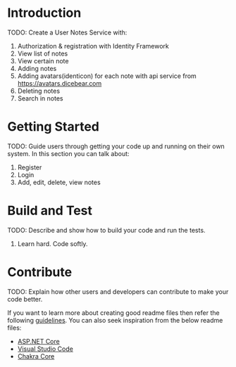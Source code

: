 # Introduction
TODO: Create a User Notes Service with:
1. Authorization & registration with Identity Framework
2. View list of notes
3. View certain note
4. Adding notes
5. Adding avatars(identicon) for each note with api service from https://avatars.dicebear.com
6. Deleting notes
7. Search in notes


# Getting Started
TODO: Guide users through getting your code up and running on their own system. In this section you can talk about:
1.	Register
2.	Login
3.	Add, edit, delete, view notes

# Build and Test
TODO: Describe and show how to build your code and run the tests. 
1. Learn hard. Code softly.

# Contribute
TODO: Explain how other users and developers can contribute to make your code better. 

If you want to learn more about creating good readme files then refer the following [guidelines](https://www.visualstudio.com/en-us/docs/git/create-a-readme). You can also seek inspiration from the below readme files:
- [ASP.NET Core](https://github.com/aspnet/Home)
- [Visual Studio Code](https://github.com/Microsoft/vscode)
- [Chakra Core](https://github.com/Microsoft/ChakraCore)
